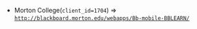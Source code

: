  - Morton College(`client_id=1704`) => [`http://blackboard.morton.edu/webapps/Bb-mobile-BBLEARN/`](http://blackboard.morton.edu/webapps/Bb-mobile-BBLEARN/)
